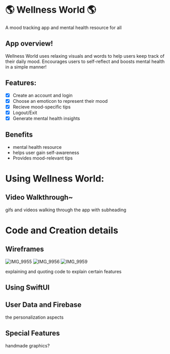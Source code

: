#  🌎 Wellness World 🌎 
A mood tracking app and mental health resource for all

## App overview!
Wellness World uses relaxing visuals and words to help users keep track of their daily mood.
Encourages users to self-reflect and boosts mental health in a simple manner!

## Features:
- [x] Create an account and login
- [x] Choose an emoticon to represent their mood
- [x] Recieve mood-specific tips
- [x] Logout/Exit
- [x] Generate mental health insights

## Benefits
- mental health resource 
- helps user gain self-awareness 
- Provides mood-relevant tips

#  Using Wellness World:

## Video Walkthrough~
gifs and videos walking through the app with subheading


# Code and Creation details 

## Wireframes
![IMG_9955](https://user-images.githubusercontent.com/63684300/196345357-ca9004ec-ec74-4594-a923-9562479d767e.jpeg)
![IMG_9956](https://user-images.githubusercontent.com/63684300/196345358-a7dc7832-6878-46f3-a8ab-8fbe7b6d4b2c.jpeg)
![IMG_9959](https://user-images.githubusercontent.com/63684300/196345360-1b018a59-eb23-47e1-a565-0682c0daedb1.jpeg)

explaining and quoting code to explain certain features

## Using SwiftUI

## User Data and Firebase
the personalization aspects



## Special Features
handmade graphics?
